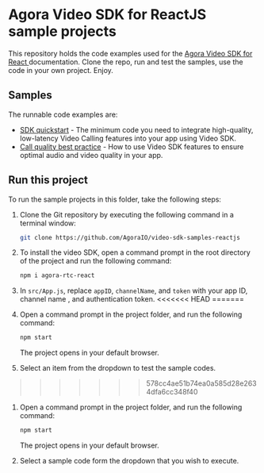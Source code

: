 # Agora Video SDK for ReactJS sample projects

This repository holds the code examples used for the [Agora Video SDK for React ](https://docs.agora.io/en/video-calling/get-started/get-started-sdk?platform=web) documentation. Clone the repo, run and test the samples, use the code in your own project. Enjoy.

## Samples  

The runnable code examples are:

- [SDK quickstart](/src/sdk_quickstart/) - The minimum code you need to integrate high-quality, low-latency Video 
  Calling features into your app using Video SDK.
- [Call quality best practice](/src/call_quality/) - How to use Video SDK features to ensure optimal audio and video 
  quality in your app. 


## Run this project

To run the sample projects in this folder, take the following steps:

1. Clone the Git repository by executing the following command in a terminal window:

    ```bash
    git clone https://github.com/AgoraIO/video-sdk-samples-reactjs
    ```

1. To install the video SDK, open a command prompt in the root directory of the project and run the following command:

    ```bash
    npm i agora-rtc-react
    ```

1. In `src/App.js`, replace `appID`, `channelName`, and `token` with your app ID, channel name , and authentication token.
<<<<<<< HEAD
=======


1. Open a command prompt in the project folder, and run the following command:

    ``` bash
    npm start
    ```
    The project opens in your default browser.

1. Select an item from the dropdown to test the sample codes.
>>>>>>> 578cc4ae51b74ea0a585d28e2634dfa6cc348f40


1. Open a command prompt in the project folder, and run the following command:

    ``` bash
    npm start
    ```
    The project opens in your default browser.

1. Select a sample code form the dropdown that you wish to execute.
